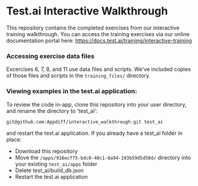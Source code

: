 # Test.ai Interactive Walkthrough

This repository contains the completed exercises from our interactive training walkthrough. You can access the training exercises via our online documentation portal here:
https://docs.test.ai/training/interactive-training

### Accessing exercise data files

Excercises 6, 7, 8, and 11 use data files and scripts. We've included copies of those files and scripts in the `training_files/` directory.

### Viewing examples in the test.ai application:
To review the code in-app, clone this repository into your user directory, and rename the directory to 'test_ai':

`git@github.com:Appdiff/interactive_walkthrough.git test_ai`

and restart the test.ai application. If you already have a test_ai folder in place:

- Download this repository
- Move the `/apps/916ecf75-bdc0-40c1-8a94-193b59d5d50d/` directory into your existing `test_ai/apps` folder
- Delete test_ai/build_db.json
- Restart the test.ai application

